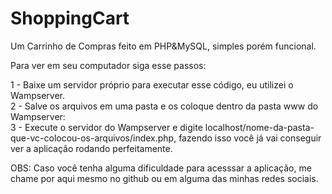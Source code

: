 # ShoppingCart
Um Carrinho de Compras feito em PHP&amp;MySQL, simples porém funcional.

Para ver em seu computador siga esse passos:

1 - Baixe um servidor próprio para executar esse código, eu utilizei o Wampserver.<br>
2 - Salve os arquivos em uma pasta e os coloque dentro da pasta www do Wampserver:<br>
3 - Execute o servidor do Wampserver e digite localhost/nome-da-pasta-que-vc-colocou-os-arquivos/index.php, fazendo isso você já vai conseguir ver a aplicação rodando perfeitamente.<br>

OBS: Caso você tenha alguma dificuldade para acesssar a aplicação, me chame por aqui mesmo no github ou em alguma das minhas redes sociais.
